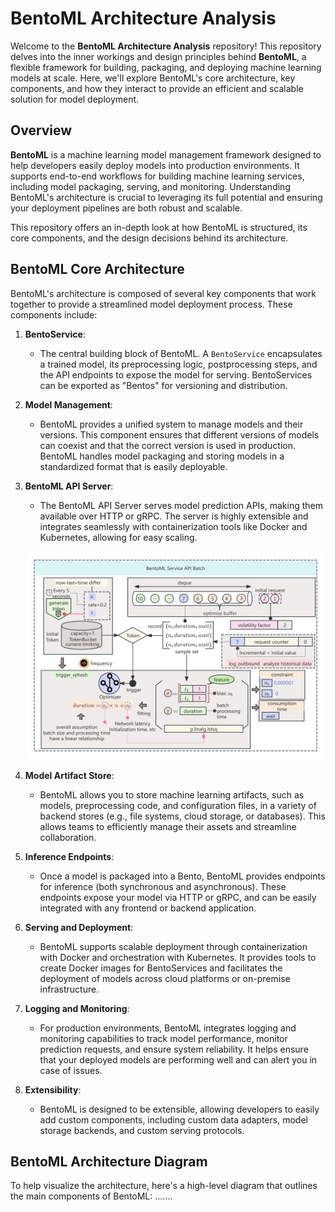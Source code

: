 # BentoML Architecture Analysis

Welcome to the **BentoML Architecture Analysis** repository! This repository delves into the inner workings and design principles behind **BentoML**, a flexible framework for building, packaging, and deploying machine learning models at scale. Here, we'll explore BentoML's core architecture, key components, and how they interact to provide an efficient and scalable solution for model deployment.

## Overview

**BentoML** is a machine learning model management framework designed to help developers easily deploy models into production environments. It supports end-to-end workflows for building machine learning services, including model packaging, serving, and monitoring. Understanding BentoML's architecture is crucial to leveraging its full potential and ensuring your deployment pipelines are both robust and scalable.

This repository offers an in-depth look at how BentoML is structured, its core components, and the design decisions behind its architecture.

## BentoML Core Architecture

BentoML's architecture is composed of several key components that work together to provide a streamlined model deployment process. These components include:

1. **BentoService**:
   - The central building block of BentoML. A `BentoService` encapsulates a trained model, its preprocessing logic, postprocessing steps, and the API endpoints to expose the model for serving. BentoServices can be exported as "Bentos" for versioning and distribution.

2. **Model Management**:
   - BentoML provides a unified system to manage models and their versions. This component ensures that different versions of models can coexist and that the correct version is used in production. BentoML handles model packaging and storing models in a standardized format that is easily deployable.

3. **BentoML API Server**:
   - The BentoML API Server serves model prediction APIs, making them available over HTTP or gRPC. The server is highly extensible and integrates seamlessly with containerization tools like Docker and Kubernetes, allowing for easy scaling.

   ![alt text](images/api_adaptive_batching.png)

4. **Model Artifact Store**:
   - BentoML allows you to store machine learning artifacts, such as models, preprocessing code, and configuration files, in a variety of backend stores (e.g., file systems, cloud storage, or databases). This allows teams to efficiently manage their assets and streamline collaboration.

5. **Inference Endpoints**:
   - Once a model is packaged into a Bento, BentoML provides endpoints for inference (both synchronous and asynchronous). These endpoints expose your model via HTTP or gRPC, and can be easily integrated with any frontend or backend application.

6. **Serving and Deployment**:
   - BentoML supports scalable deployment through containerization with Docker and orchestration with Kubernetes. It provides tools to create Docker images for BentoServices and facilitates the deployment of models across cloud platforms or on-premise infrastructure.

7. **Logging and Monitoring**:
   - For production environments, BentoML integrates logging and monitoring capabilities to track model performance, monitor prediction requests, and ensure system reliability. It helps ensure that your deployed models are performing well and can alert you in case of issues.

8. **Extensibility**:
   - BentoML is designed to be extensible, allowing developers to easily add custom components, including custom data adapters, model storage backends, and custom serving protocols.

## BentoML Architecture Diagram

To help visualize the architecture, here's a high-level diagram that outlines the main components of BentoML:
.......
